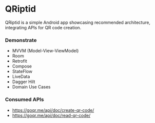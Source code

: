 # QRiptid

QRiptid is a simple Android app showcasing recommended architecture, integrating APIs for QR code creation.

### Demonstrate
- MVVM (Model-View-ViewModel)
- Room
- Retrofit
- Compose
- StateFlow
- LiveData
- Dagger Hilt
- Domain Use Cases

### Consumed APIs
- https://goqr.me/api/doc/create-qr-code/
- https://goqr.me/api/doc/read-qr-code/